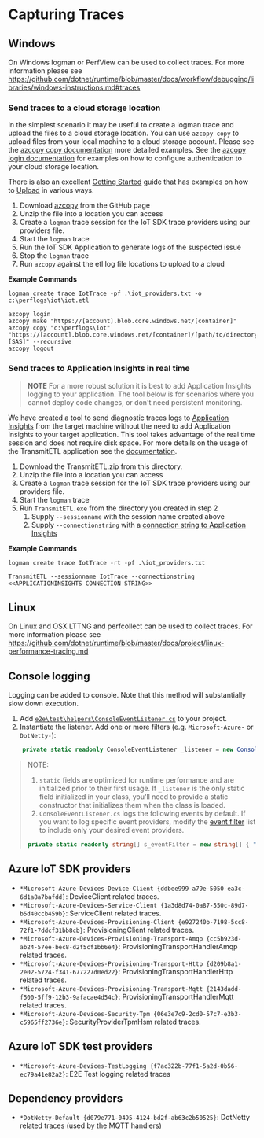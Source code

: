 # Capturing Traces

## Windows
On Windows logman or PerfView can be used to collect traces. For more information please see https://github.com/dotnet/runtime/blob/master/docs/workflow/debugging/libraries/windows-instructions.md#traces

### Send traces to a cloud storage location

In the simplest scenario it may be useful to create a logman trace and upload the files to a cloud storage location. You can use `azcopy copy` to upload files from your local machine to a cloud storage account. Please see the [azcopy copy documentation](https://docs.microsoft.com/en-us/azure/storage/common/storage-ref-azcopy-copy?toc=/azure/storage/blobs/toc.json) more detailed examples. See the [azcopy login documentation](https://docs.microsoft.com/en-us/azure/storage/common/storage-ref-azcopy-login?toc=/azure/storage/blobs/toc.json) for examples on how to configure authentication to your cloud storage location.

There is also an excellent [Getting Started](https://docs.microsoft.com/en-us/azure/storage/common/storage-use-azcopy-v10?toc=/azure/storage/blobs/toc.json) guide that has examples on how to [Upload](https://docs.microsoft.com/en-us/azure/storage/common/storage-use-azcopy-blobs-upload?toc=/azure/storage/blobs/toc.json) in various ways.

1. Download [azcopy](https://github.com/Azure/azure-storage-azcopy/releases/latest) from the GitHub page
2. Unzip the file into a location you can access
3. Create a `logman` trace session for the IoT SDK trace providers using our providers file.
4. Start the `logman` trace
4. Run the IoT SDK Application to generate logs of the suspected issue
6. Stop the `logman` trace
7. Run `azcopy` against the etl log file locations to upload to a cloud

**Example Commands**

```
logman create trace IotTrace -pf .\iot_providers.txt -o c:\perflogs\iot\iot.etl
```

```
azcopy login
azcopy make "https://[account].blob.core.windows.net/[container]"
azcopy copy "c:\perflogs\iot" "https://[account].blob.core.windows.net/[container]/[path/to/directory]?[SAS]" --recursive
azcopy logout
```

### Send traces to Application Insights in real time

> **NOTE** For a more robust solution it is best to add Application Insights logging to your application. The tool below is for scenarios where you cannot deploy code changes, or don't need persistent monitoring.

We have created a tool to send diagnostic traces logs to [Application Insights](https://docs.microsoft.com/en-us/azure/azure-monitor/app/app-insights-overview) from the target machine without the need to add Application Insights to your target application. This tool takes advantage of the real time session and does not require disk space. For more details on the usage of the TransmitETL application see the [documentation](TransmitETLSource/TransmitETL.md).

1. Download the TransmitETL.zip from this directory.
2. Unzip the file into a location you can access
3. Create a `logman` trace session for the IoT SDK trace providers using our providers file.
4. Start the `logman` trace
5. Run `TransmitETL.exe` from the directory you created in step 2
   1. Supply `--sessionname` with the session name created above
   2. Supply `--connectionstring` with a [connection string to Application Insights](https://docs.microsoft.com/en-us/azure/azure-monitor/app/sdk-connection-string?tabs=net)

**Example Commands**
```
logman create trace IotTrace -rt -pf .\iot_providers.txt
```

```
TransmitETL --sessionname IotTrace --connectionstring <<APPLICATIONINSIGHTS CONNECTION STRING>>
```

## Linux
On Linux and OSX LTTNG and perfcollect can be used to collect traces. For more information please see https://github.com/dotnet/runtime/blob/master/docs/project/linux-performance-tracing.md

## Console logging
Logging can be added to console. Note that this method will substantially slow down execution.

  1. Add [`e2e\test\helpers\ConsoleEventListener.cs`](https://github.com/Azure/azure-iot-sdk-csharp/blob/master/e2e/test/helpers/ConsoleEventListener.cs) to your project.
  2. Instantiate the listener. Add one or more filters (e.g. `Microsoft-Azure-` or `DotNetty-`):

```csharp
	private static readonly ConsoleEventListener _listener = new ConsoleEventListener();
```
> NOTE: 
> 1. `static` fields are optimized for runtime performance and are initialized prior to their first usage. If `_listener` is the only static field initialized in your class, you'll need to provide a static constructor that initializes them when the class is loaded.
> 2. `ConsoleEventListener.cs` logs the following events by default. If you want to log specific event providers, modify the [event filter](https://github.com/Azure/azure-iot-sdk-csharp/blob/4b5e0147f3768761cacaf4913ab6be707425f9da/e2e/test/helpers/ConsoleEventListener.cs#L20) list to include only your desired event providers.
> ```csharp
> private static readonly string[] s_eventFilter = new string[] { "DotNetty-Default", "Microsoft-Azure-Devices", "Azure-Core", "Azure-Identity" };
> ```

## Azure IoT SDK providers

* `*Microsoft-Azure-Devices-Device-Client {ddbee999-a79e-5050-ea3c-6d1a8a7bafdd}`: DeviceClient related traces.
* `*Microsoft-Azure-Devices-Service-Client {1a3d8d74-0a87-550c-89d7-b5d40ccb459b}`: ServiceClient related traces.
* `*Microsoft-Azure-Devices-Provisioning-Client {e927240b-7198-5cc8-72f1-7ddcf31bb8cb}`: ProvisioningClient related traces.
* `*Microsoft-Azure-Devices-Provisioning-Transport-Amqp {cc5b923d-ab24-57ee-bec8-d2f5cf1bb6e4}`: ProvisioningTransportHandlerAmqp related traces.
* `*Microsoft-Azure-Devices-Provisioning-Transport-Http {d209b8a1-2e02-5724-f341-677227d0ed22}`: ProvisioningTransportHandlerHttp related traces.
* `*Microsoft-Azure-Devices-Provisioning-Transport-Mqtt {2143dadd-f500-5ff9-12b3-9afacae4d54c}`: ProvisioningTransportHandlerMqtt related traces.
* `*Microsoft-Azure-Devices-Security-Tpm {06e3e7c9-2cd0-57c7-e3b3-c5965ff2736e}`: SecurityProviderTpmHsm related traces.

## Azure IoT SDK test providers

* `*Microsoft-Azure-Devices-TestLogging {f7ac322b-77f1-5a2d-0b56-ec79a41e82a2}`: E2E Test logging related traces

## Dependency providers

* `*DotNetty-Default {d079e771-0495-4124-bd2f-ab63c2b50525}`: DotNetty related traces (used by the MQTT handlers)
